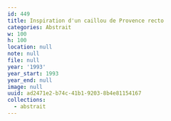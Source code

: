 ```yaml
---
id: 449
title: Inspiration d'un caillou de Provence recto
categories: Abstrait
w: 100
h: 100
location: null
note: null
file: null
year: '1993'
year_start: 1993
year_end: null
image: null
uuid: ad2471e2-b74c-41b1-9203-8b4e81154167
collections:
  - abstrait
---
```


